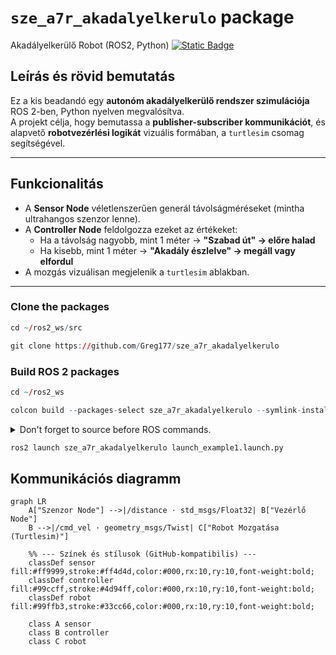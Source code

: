 # `sze_a7r_akadalyelkerulo` package
Akadályelkerülő Robot (ROS2, Python)  [![Static Badge](https://img.shields.io/badge/ROS_2-Humble-34aec5)](https://docs.ros.org/en/humble/)
## Leírás és rövid bemutatás

Ez a kis beadandó egy **autonóm akadályelkerülő rendszer szimulációja** ROS 2-ben, Python nyelven megvalósítva.  
A projekt célja, hogy bemutassa a **publisher-subscriber kommunikációt**, és alapvető **robotvezérlési logikát** vizuális formában, a `turtlesim` csomag segítségével.

---

## Funkcionalitás

- A **Sensor Node** véletlenszerűen generál távolságméréseket (mintha ultrahangos szenzor lenne).
- A **Controller Node** feldolgozza ezeket az értékeket:
  - Ha a távolság nagyobb, mint 1 méter → **"Szabad út" → előre halad**
  - Ha kisebb, mint 1 méter → **"Akadály észlelve" → megáll vagy elfordul**
- A mozgás vizuálisan megjelenik a `turtlesim` ablakban.

---

### Clone the packages
``` r
cd ~/ros2_ws/src
```
``` r
git clone https://github.com/Greg177/sze_a7r_akadalyelkerulo
```

### Build ROS 2 packages
``` r
cd ~/ros2_ws
```
``` r
colcon build --packages-select sze_a7r_akadalyelkerulo --symlink-install
```

<details>
<summary> Don't forget to source before ROS commands.</summary>

``` bash
source /opt/ros/humble/setup.bash
source ~/ros2_ws/install/setup.bash
```
</details>

``` r
ros2 launch sze_a7r_akadalyelkerulo launch_example1.launch.py
```

## Kommunikációs diagramm

```mermaid
graph LR
    A["Szenzor Node"] -->|/distance · std_msgs/Float32| B["Vezérlő Node"]
    B -->|/cmd_vel · geometry_msgs/Twist| C["Robot Mozgatása (Turtlesim)"]

    %% --- Színek és stílusok (GitHub-kompatibilis) ---
    classDef sensor fill:#ff9999,stroke:#ff4d4d,color:#000,rx:10,ry:10,font-weight:bold;
    classDef controller fill:#99ccff,stroke:#4d94ff,color:#000,rx:10,ry:10,font-weight:bold;
    classDef robot fill:#99ffb3,stroke:#33cc66,color:#000,rx:10,ry:10,font-weight:bold;

    class A sensor
    class B controller
    class C robot